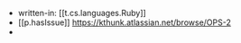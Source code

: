 


- written-in: [[t.cs.languages.Ruby]]
- [[p.hasIssue]] https://kthunk.atlassian.net/browse/OPS-2
- 